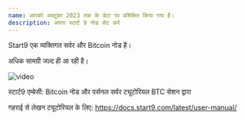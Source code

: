 ```yaml
---
name: आपको अक्टूबर 2023 तक के डेटा पर प्रशिक्षित किया गया है।
description: अपना स्टार्ट 9 नोड सेट करें
---
```

Start9 एक व्यक्तिगत सर्वर और Bitcoin नोड है।

अधिक सामग्री जल्द ही आ रही है।

![video](https://www.youtube.com/watch?v=DKBJ3_3ZomU)

स्टार्ट9 एम्बेसी: Bitcoin नोड और पर्सनल सर्वर ट्यूटोरियल BTC सेशन द्वारा

गहराई से लेखन ट्यूटोरियल के लिए: https://docs.start9.com/latest/user-manual/